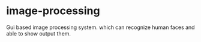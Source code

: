 # image-processing
Gui based image processing system. which can recognize human faces and able to show output them.
